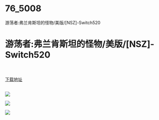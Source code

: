 # 76_5008
游荡者:弗兰肯斯坦的怪物/美版/[NSZ]-Switch520
# 游荡者:弗兰肯斯坦的怪物/美版/[NSZ]-Switch520
 <br/></br>
[下载地址](https://www.switch520.cc/article/5008 "下载地址")
<br/></br>

<p><span><strong><img src="https://ae01.alicdn.com/kf/U21b3746533a749019da11abab06d8d02v.jpg"></strong></span></p>
<p><img src="https://ae01.alicdn.com/kf/U6e080f65cf4f48408ec9c67cd59e80ccX.jpg"></p>
<p><img src="https://ae01.alicdn.com/kf/Ua2125a725845454192e4aeba58a60fa1p.jpg"></p>
<p><span></span></p>
